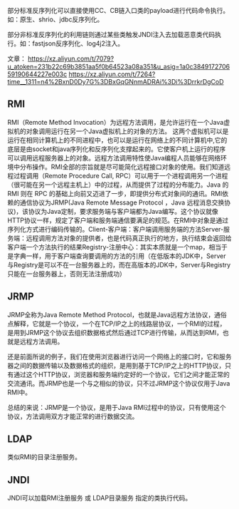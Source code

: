 部分标准反序列化可以直接使用CC、CB链入口类的payload进行代码命令执行。如：原生、shrio、jdbc反序列化。

部分非标准反序列化的利用链则通过某些类触发JNDI注入去加载恶意类代码执行。如：fastjson反序列化、log4j2注入。

文章：
<https://xz.aliyun.com/t/7079?u_atoken=231b22c69b3851aa5f0b64523a08a351&u_asig=1a0c384917270659190644227e003c>
<https://xz.aliyun.com/t/7264?time__1311=n4%2BxnD0Dy7G%3DBxGqGNnmADRAi%3Di%3DrrkrDgCoD>

## **RMI**
RMI（Remote Method Invocation）为远程方法调用，是允许运行在一个Java虚拟机的对象调用运行在另一个Java虚拟机上的对象的方法。 这两个虚拟机可以是运行在相同计算机上的不同进程中，也可以是运行在网络上的不同计算机中,它的底层是由socket和java序列化和反序列化支撑起来的。  ​
它使客户机上运行的程序可以调用远程服务器上的对象。远程方法调用特性使Java编程人员能够在网络环境中分布操作。RMI全部的宗旨就是尽可能简化远程接口对象的使用。​
我们知道远程过程调用（Remote Procedure Call, RPC）可以用于一个进程调用另一个进程（很可能在另一个远程主机上）中的过程，从而提供了过程的分布能力。Java 的 RMI 则在 RPC 的基础上向前又迈进了一步，即提供分布式对象间的通讯。​
RMI依赖的通信协议为JRMP(Java Remote Message Protocol ，Java 远程消息交换协议)，该协议为Java定制，要求服务端与客户端都为Java编写。这个协议就像HTTP协议一样，规定了客户端和服务端通信要满足的规范。在RMI中对象是通过序列化方式进行编码传输的。​
Client-客户端：客户端调用服务端的方法​
Server-服务端：远程调用方法对象的提供者，也是代码真正执行的地方，执行结束会返回给客户端一个方法执行的结果​
Registry-注册中心：其实本质就是一个map，相当于是字典一样，用于客户端查询要调用的方法的引用（在低版本的JDK中，Server与Registry是可以不在一台服务器上的，而在高版本的JDK中，Server与Registry只能在一台服务器上，否则无法注册成功）

## **JRMP**
JRMP全称为Java Remote Method Protocol，也就是Java远程方法协议，通俗点解释，它就是一个协议，一个在TCP/IP之上的线路层协议，一个RMI的过程，是用到JRMP这个协议去组织数据格式然后通过TCP进行传输，从而达到RMI，也就是远程方法调用。

还是前面所说的例子，我们在使用浏览器进行访问一个网络上的接口时，它和服务器之间的数据传输以及数据格式的组织，是用到基于TCP/IP之上的HTTP协议，只有通过这个HTTP协议，浏览器和服务端约定好的一个协议，它们之间才能正常的交流通讯。而JRMP也是一个与之相似的协议，只不过JRMP这个协议仅用于Java RMI中。

总结的来说：JRMP是一个协议，是用于Java RMI过程中的协议，只有使用这个协议，方法调用双方才能正常的进行数据交流。

## **LDAP**
类似RMI的目录注册服务。

## **JNDI**
JNDI可以加载RMI注册服务 或 LDAP目录服务 指定的类执行代码。
